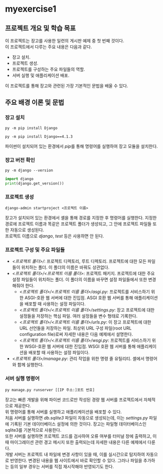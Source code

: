 # **myexercise1**

## 프로젝트 개요 및 학습 목표

이 프로젝트는 장고를 사용한 일련의 게시판 예제 중 첫 번째 것이다.  
이 프로젝트에서 다루는 주요 내용은 다음과 같다.

- 장고 설치.
- 프로젝트 생성.
- 프로젝트를 구성하는 주요 파일들의 역할.
- 서버 실행 및 애플리케이션 배포.

이 프로젝트를 통해 장고와 관련된 가장 기본적인 문법을 배울 수 있다.

## 주요 배경 이론 및 문법

### 장고 설치

```shell
py -m pip install Django
```

```shell
py -m pip install Django==4.1.3
```

파이썬이 설치되어 있는 환경에서 *pip*를 통해 명령어를 실행하여 장고 모듈을 설치한다.

### 장고 버전 확인

```shell
py -m django --version
```

```python
import django
print(django.get_version())
```

### 프로젝트 생성

```shell
django-admin startproject <프로젝트 이름>
```

장고가 설치되어 있는 환경에서 셸을 통해 경로를 지정한 후 명령어를 실행한다. 지정한 경로에 프로젝트 이름과 똑같은 프로젝트 폴더가 생성되고, 그 안에 프로젝트 파일들 또한 자동으로 생성된다.  
프로젝트 이름으로 *django*, *test* 등은 사용하면 안 된다.

### 프로젝트 구성 및 주요 파일들

- *<프로젝트 폴더>/*: 프로젝트 디렉토리, 루트 디렉토리. 프로젝트에 대한 모든 파일들이 위치하는 폴더. 이 폴더의 이름은 바꿔도 상관없다.
- *<프로젝트 폴더>/<프로젝트 이름 폴더>*: 프로젝트 패키지. 프로젝트에 대한 주요 설정 파일들이 위치하는 폴더. 이 폴더의 이름을 바꾸면 설정 파일들에서 또한 변경해줘야 한다.
  - *<프로젝트 폴더>/<프로젝트 이름 폴더>/asgi.py*: 프로젝트를 서비스하기 위한 ASGI-호환 웹 서버에 대한 진입점. ASGI 호환 웹 서버를 통해 애플리케이션을 배포할 때 사용하는 설정 파일이다.
  - *<프로젝트 폴더>/<프로젝트 이름 폴더>/settings.py*: 장고 프로젝트에 대한 설정들을 저장하는 핵심 파일. 여러 설정들을 변수 형태로 기록한다.
  - *<프로젝트 폴더>/<프로젝트 이름 폴더>/urls.py*: 이 장고 프로젝트에 대한 URL 선언들을 저장하는 파일. 최상위 URL 구성 파일(root URL configuration file)로써 자세한 내용은 다음 예제에서 설명한다.
  - *<프로젝트 폴더>/<프로젝트 이름 폴더>/wsgi.py*: 프로젝트를 서비스하기 위한 WSGI-호환 웹 서버에 대한 진입점. WSGI 호환 웹 서버를 통해 애플리케이션을 배포할 때 사용하는 설정 파일이다.
- *<프로젝트 폴더>/manage.py*: 관리 작업을 위한 명령 줄 유틸리티. 셸에서 명령어와 함께 실행한다.

### 서버 실행 명령어

```shell
py manage.py runserver [[IP 주소:]포트 번호]
```

장고는 빠른 개발을 위해 파이썬 코드로만 작성된 경량 웹 서버를 프로젝트에서 자체적으로 제공한다.  
위 명령어를 통해 서버를 실행하고 애플리케이션을 배포할 수 있다.  
처음 서버를 실행하면 *db.sqlite3* 파일이 자동으로 생성되는데, 이는 *settings.py* 파일에 기록된 기본 데이터베이스 설정에 의한 것이다. 장고는 파일형 데이터베이스인 sqlite3를 기본적으로 사용한다.  
또한 서버를 실행하면 프로젝트 코드를 검사하여 오류 여부를 터미널 창에 출력하고, 이때 마이그레이션 관련 경고 메시지 또한 출력되는데 자세한 내용은 다른 예제에서 다룬다.  
개발 서버는 프로젝트 내 파일에 변경 사항이 있을 때, 이를 실시간으로 탐지하여 자동으로 반영한다. 변경된 내용을 웹 사이트에서 바로 확인할 수 있다. 그러나 파일을 추가하는 등의 일부 경우는 서버를 직접 재시작해야 반영되기도 한다.
